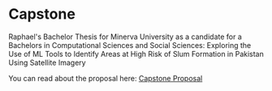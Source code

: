 # Capstone
Raphael's Bachelor Thesis for Minerva University as a candidate for a Bachelors in Computational Sciences and Social Sciences: Exploring the Use of ML Tools to Identify Areas at High Risk of Slum Formation in Pakistan Using Satellite Imagery

You can read about the proposal here: [Capstone Proposal](https://github.com/RaphaelKhalid/Capstone/files/12500148/Capstone.Proposal.pdf)
